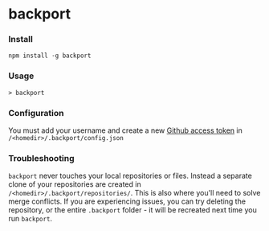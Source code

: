 # backport

### Install
```
npm install -g backport
```

### Usage
```
> backport
```

### Configuration
You must add your username and create a new [Github access token](https://github.com/settings/tokens/new) in `/<homedir>/.backport/config.json`

### Troubleshooting

`backport` never touches your local repositories or files. Instead a separate clone of your repositories are created in `/<homedir>/.backport/repositories/`. This is also where you'll need to solve merge conflicts.
If you are experiencing issues, you can try deleting the repository, or the entire `.backport` folder - it will be recreated next time you run `backport`.
